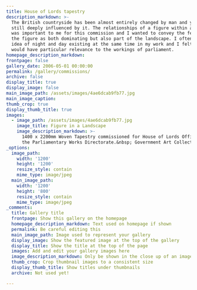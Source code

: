```yaml
---
title: House of Lords tapestry
description_markdown: >-
  The British countryside has been almost entirely changed by man and yet we are
  still deeply influenced by it. The relationships of a figure within a space
  was important to me for this commission and I wanted to convey the feeling of
  the figure as both dominating but also part of the landscape. I often use the
  idea of night and day existing at the same time in my work and I felt this
  would have particular relevance to the workings of parliament.
homepage_description_markdown:
frontpage: false
gallery_date: 2006-05-01 00:00:00
permalink: /gallery/commissions/
archive: false
display_title: true
display_image: false
main_image_path: /assets/images/4ae6dcab9fb77.jpg
main_image_caption:
thumb_crop: true
display_thumb_title: true
images:
  - image_path: /assets/images/4ae6dcab9fb77.jpg
    image_title: Figure in a Landscape
    image_description_markdown: >-
      1400 x 2200mm Woven Tapestry commissioned for House of Lords Offices by
      the Parliamentary Works Directorate.&nbsp; Government Art Collection.
_options:
  image_path:
    width: '1200'
    height: '1200'
    resize_style: contain
    mime_type: image/jpeg
  main_image_path:
    width: '1200'
    height: '800'
    resize_style: contain
    mime_type: image/jpeg
_comments:
  title: Gallery title
  frontpage: Show this gallery on the homepage
  homepage_description_markdown: Text used on homepage if shown
  permalink: Be careful editing this
  main_image_path: Image used to represent your gallery
  display_image: Show the featured image at the top of the gallery
  display_title: Show the title at the top of the page
  images: Add and edit your gallery images here
  image_description_markdown: Only be shown in the close up of an image
  thumb_crop: Crop thumbnail images to a consistent size
  display_thumb_title: Show titles under thumbnails
  archive: Not used yet!

---
```


